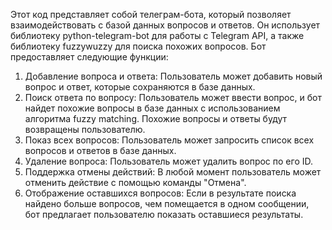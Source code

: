 Этот код представляет собой телеграм-бота, который позволяет взаимодействовать с базой данных вопросов и ответов. Он использует библиотеку python-telegram-bot для работы с Telegram API, а также библиотеку fuzzywuzzy для поиска похожих вопросов. Бот предоставляет следующие функции:

1. Добавление вопроса и ответа: Пользователь может добавить новый вопрос и ответ, которые сохраняются в базе данных.
2. Поиск ответа по вопросу: Пользователь может ввести вопрос, и бот найдет похожие вопросы в базе данных с использованием алгоритма fuzzy matching. Похожие вопросы и ответы будут возвращены пользователю.
3. Показ всех вопросов: Пользователь может запросить список всех вопросов и ответов в базе данных.
4. Удаление вопроса: Пользователь может удалить вопрос по его ID.
5. Поддержка отмены действий: В любой момент пользователь может отменить действие с помощью команды "Отмена".
6. Отображение оставшихся вопросов: Если в результате поиска найдено больше вопросов, чем помещается в одном сообщении, бот предлагает пользователю показать оставшиеся результаты.
